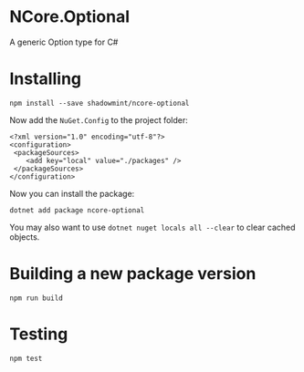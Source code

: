 # NCore.Optional

A generic Option type for C#

# Installing

    npm install --save shadowmint/ncore-optional

Now add the `NuGet.Config` to the project folder:

    <?xml version="1.0" encoding="utf-8"?>
    <configuration>
     <packageSources>
        <add key="local" value="./packages" />
     </packageSources>
    </configuration>

Now you can install the package:

    dotnet add package ncore-optional

You may also want to use `dotnet nuget locals all --clear` to clear cached objects.

# Building a new package version

    npm run build

# Testing

    npm test
